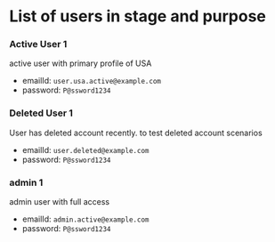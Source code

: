 # List of users in stage and purpose

### Active User 1

active user with primary profile of USA

- emailId: `user.usa.active@example.com`
- password: `P@ssword1234`

### Deleted User 1

User has deleted account recently. to test deleted account scenarios

- emailId: `user.deleted@example.com`
- password: `P@ssword1234`

### admin 1

admin user with full access

- emailId: `admin.active@example.com`
- password: `P@ssword1234`
